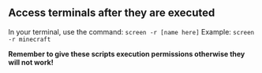 ## Access terminals after they are executed
In your terminal, use the command: `screen -r [name here]`
Example: `screen -r minecraft`

**Remember to give these scripts execution permissions otherwise they will not work!**

